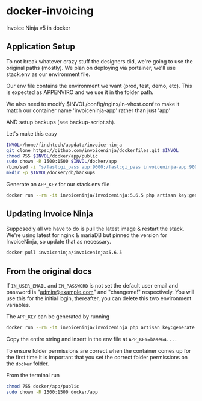 # docker-invoicing
Invoice Ninja v5 in docker

## Application Setup
To not break whatever crazy stuff the designers did, we're going to use the original paths (mostly). We plan on deploying via portainer, we'll use stack.env as our environment file.

Our env file contains the environment we want (prod, test, demo, etc). This is expected as APPENVIRO and we use it in the folder path.

We also need to modify $INVOL/config/nginx/in-vhost.conf to make it match our container name 'invoiceninja-app' rather than just 'app'

AND setup backups (see backup-script.sh).


Let's make this easy
```bash
INVOL=/home/finchtech/appdata/invoice-ninja
git clone https://github.com/invoiceninja/dockerfiles.git $INVOL
chmod 755 $INVOL/docker/app/public
sudo chown -R 1500:1500 $INVOL/docker/app
/bin/sed -i "s/fastcgi_pass app:9000;/fastcgi_pass invoiceninja-app:9000;/" $INVOL/config/nginx/in-vhost.conf
mkdir -p $INVOL/docker/db/backups
```

Generate an `APP_KEY` for our stack.env file

```bash
docker run --rm -it invoiceninja/invoiceninja:5.6.5 php artisan key:generate --show
```

## Updating Invoice Ninja
Supposedly all we have to do is pull the latest image & restart the stack. We're using latest for nginx & mariaDB but pinned the version for InvoiceNinja, so update that as necessary.
```bash
docker pull invoiceninja/invoiceninja:5.6.5
```





## From the original docs
If `IN_USER_EMAIL` and `IN_PASSWORD` is not set the default user email and password is "admin@example.com" and "changeme!" respectively. You will use this for the initial login, thereafter, you can delete this two environment variables.

The `APP_KEY` can be generated by running

```bash
docker run --rm -it invoiceninja/invoiceninja php artisan key:generate --show
```

Copy the entire string and insert in the env file at `APP_KEY=base64....`

To ensure folder permissions are correct when the container comes up for the first time it is important that you set the correct folder permissions on the `docker` folder.

From the terminal run

```bash
chmod 755 docker/app/public
sudo chown -R 1500:1500 docker/app
```